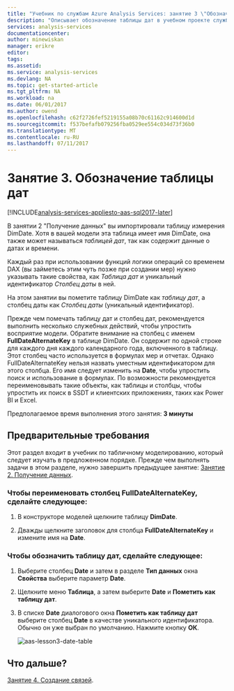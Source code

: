 ```yaml
---
title: "Учебник по службам Azure Analysis Services: занятие 3 \"Обозначение таблицы дат\" | Документы Майкрософт"
description: "Описывает обозначение таблицы дат в учебном проекте служб Azure Analysis Services."
services: analysis-services
documentationcenter: 
author: minewiskan
manager: erikre
editor: 
tags: 
ms.assetid: 
ms.service: analysis-services
ms.devlang: NA
ms.topic: get-started-article
ms.tgt_pltfrm: NA
ms.workload: na
ms.date: 06/01/2017
ms.author: owend
ms.openlocfilehash: c62f2726fef5219155a08b70c61162c914600d1d
ms.sourcegitcommit: f537befafb079256fba0529ee554c034d73f36b0
ms.translationtype: MT
ms.contentlocale: ru-RU
ms.lasthandoff: 07/11/2017
---
```

# <a name="lesson-3-mark-as-date-table"></a>Занятие 3. Обозначение таблицы дат

[!INCLUDE[analysis-services-appliesto-aas-sql2017-later](../../../includes/analysis-services-appliesto-aas-sql2017-later.md)]

В занятии 2 "Получение данных" вы импортировали таблицу измерения DimDate. Хотя в вашей модели эта таблица имеет имя DimDate, она также может называться *таблицей дат*, так как содержит данные о датах и времени.  
  
Каждый раз при использовании функций логики операций со временем DAX (вы займетесь этим чуть позже при создании мер) нужно указывать такие свойства, как *Таблица дат* и уникальный идентификатор *Столбец даты* в ней.
  
На этом занятии вы пометите таблицу DimDate как *таблицу дат*, а столбец даты как *Столбец даты* (уникальный идентификатор).  

Прежде чем помечать таблицу дат и столбец дат, рекомендуется выполнить несколько служебных действий, чтобы упростить восприятие модели. Обратите внимание на столбец с именем **FullDateAlternateKey** в таблице DimDate. Он содержит по одной строке для каждого дня каждого календарного года, включенного в таблицу. Этот столбец часто используется в формулах мер и отчетах. Однако FullDateAlternateKey нельзя назвать уместным идентификатором для этого столбца. Его имя следует изменить на **Date**, чтобы упростить поиск и использование в формулах. По возможности рекомендуется переименовывать такие объекты, как таблицы и столбцы, чтобы упростить их поиск в SSDT и клиентских приложениях, таких как Power BI и Excel. 
  
Предполагаемое время выполнения этого занятия: **3 минуты**  
  
## <a name="prerequisites"></a>Предварительные требования  
Этот раздел входит в учебник по табличному моделированию, который следует изучать в предложенном порядке. Прежде чем выполнять задачи в этом разделе, нужно завершить предыдущее занятие: [Занятие 2. Получение данных](../tutorials/aas-lesson-2-get-data.md). 

### <a name="to-rename-the-fulldatealternatekey-column"></a>Чтобы переименовать столбец FullDateAlternateKey, сделайте следующее:

1.  В конструкторе моделей щелкните таблицу **DimDate**.

2.  Дважды щелкните заголовок для столбца **FullDateAlternateKey** и измените имя на **Date**.

  
### <a name="to-set-mark-as-date-table"></a>Чтобы обозначить таблицу дат, сделайте следующее:  
  
1.  Выберите столбец **Date** и затем в разделе **Тип данных** окна **Свойства** выберите параметр **Date**.  
  
2.  Щелкните меню **Таблица**, а затем выберите **Date** и **Пометить как таблицу дат**.  
  
3.  В списке **Date** диалогового окна **Пометить как таблицу дат** выберите столбец **Date** в качестве уникального идентификатора. Обычно он уже выбран по умолчанию. Нажмите кнопку **ОК**. 

    ![aas-lesson3-date-table](../tutorials/media/aas-lesson3-date-table.png)
  

## <a name="whats-next"></a>Что дальше?
[Занятие 4. Создание связей](../tutorials/aas-lesson-4-create-relationships.md).
  
